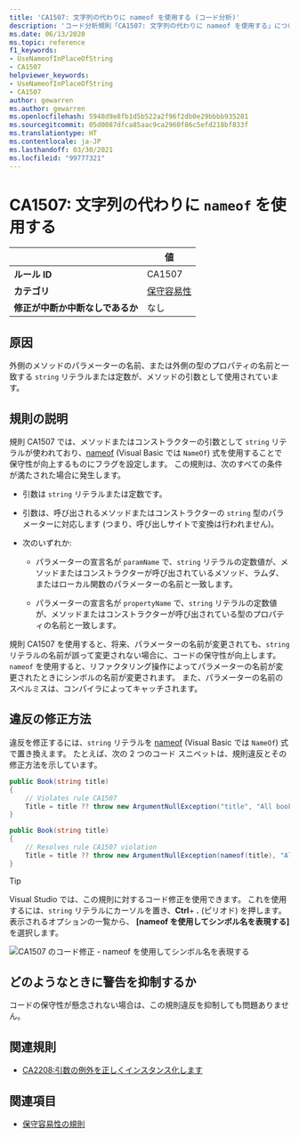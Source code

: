 ```yaml
---
title: 'CA1507: 文字列の代わりに nameof を使用する (コード分析)'
description: 'コード分析規則「CA1507: 文字列の代わりに nameof を使用する」について'
ms.date: 06/13/2020
ms.topic: reference
f1_keywords:
- UseNameofInPlaceOfString
- CA1507
helpviewer_keywords:
- UseNameofInPlaceOfString
- CA1507
author: gewarren
ms.author: gewarren
ms.openlocfilehash: 5948d9e8fb1d5b522a2f96f2db0e29bbbb935281
ms.sourcegitcommit: 05d0087dfca85aac9ca2960f86c5efd218bf833f
ms.translationtype: HT
ms.contentlocale: ja-JP
ms.lasthandoff: 03/30/2021
ms.locfileid: "99777321"
---
```

# <a name="ca1507-use-nameof-in-place-of-string"></a>CA1507: 文字列の代わりに `nameof` を使用する

| | 値 |
|-|-|
| **ルール ID** |CA1507|
| **カテゴリ** |[保守容易性](maintainability-warnings.md)|
| **修正が中断か中断なしであるか** |なし|

## <a name="cause"></a>原因

外側のメソッドのパラメーターの名前、または外側の型のプロパティの名前と一致する `string` リテラルまたは定数が、メソッドの引数として使用されています。

## <a name="rule-description"></a>規則の説明

規則 CA1507 では、メソッドまたはコンストラクターの引数として `string` リテラルが使われており、[nameof](../../../csharp/language-reference/operators/nameof.md) (Visual Basic では `NameOf`) 式を使用することで保守性が向上するものにフラグを設定します。 この規則は、次のすべての条件が満たされた場合に発生します。

- 引数は `string` リテラルまたは定数です。

- 引数は、呼び出されるメソッドまたはコンストラクターの `string` 型のパラメーターに対応します (つまり、呼び出しサイトで変換は行われません)。

- 次のいずれか:
  - パラメーターの宣言名が `paramName` で、`string` リテラルの定数値が、メソッドまたはコンストラクターが呼び出されているメソッド、ラムダ、またはローカル関数のパラメーターの名前と一致します。

  - パラメーターの宣言名が `propertyName` で、`string` リテラルの定数値が、メソッドまたはコンストラクターが呼び出されている型のプロパティの名前と一致します。

規則 CA1507 を使用すると、将来、パラメーターの名前が変更されても、`string` リテラルの名前が誤って変更されない場合に、コードの保守性が向上します。 `nameof` を使用すると、リファクタリング操作によってパラメーターの名前が変更されたときにシンボルの名前が変更されます。 また、パラメーターの名前のスペルミスは、コンパイラによってキャッチされます。

## <a name="how-to-fix-violations"></a>違反の修正方法

違反を修正するには、`string` リテラルを [nameof](../../../csharp/language-reference/operators/nameof.md) (Visual Basic では `NameOf`) 式で置き換えます。 たとえば、次の 2 つのコード スニペットは、規則違反とその修正方法を示しています。

```csharp
public Book(string title)
{
    // Violates rule CA1507
    Title = title ?? throw new ArgumentNullException("title", "All books must have a title.");
}
```

```csharp
public Book(string title)
{
    // Resolves rule CA1507 violation
    Title = title ?? throw new ArgumentNullException(nameof(title), "All books must have a title.");
}
```

> [!TIP]
> Visual Studio では、この規則に対するコード修正を使用できます。 これを使用するには、`string` リテラルにカーソルを置き、**Ctrl**+ **.** (ピリオド) を押します。 表示されるオプションの一覧から、 **[nameof を使用してシンボル名を表現する]** を選択します。
>
> ![CA1507 のコード修正 - nameof を使用してシンボル名を表現する](media/ca1507-code-fix.PNG)

## <a name="when-to-suppress-warnings"></a>どのようなときに警告を抑制するか

コードの保守性が懸念されない場合は、この規則違反を抑制しても問題ありません。

## <a name="related-rules"></a>関連規則

- [CA2208:引数の例外を正しくインスタンス化します](ca2208.md)

## <a name="see-also"></a>関連項目

- [保守容易性の規則](maintainability-warnings.md)
